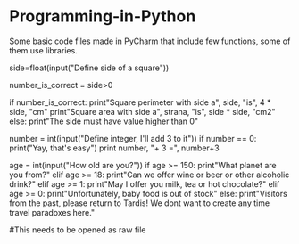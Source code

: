 # Programming-in-Python
Some basic code files made in PyCharm that include few functions, some of them use libraries. 

side=float(input("Define side of a square"))

number_is_correct = side>0

if number_is_correct:
    print"Square perimeter with side a", side, "is", 4 * side, "cm"
    print"Square area with side a", strana, "is", side * side, "cm2"
else:
    print"The side must have value higher than 0"

number = int(input("Define integer, I'll add 3 to it"))
if number == 0:
    print("Yay, that's easy")
print number, "+ 3 =", number+3

age = int(input("How old are you?"))
if age >= 150:
    print"What planet are you from?"
elif age >= 18:
    print"Can we offer wine or beer or other alcoholic drink?"
elif age >= 1:
    print"May I offer you milk, tea or hot chocolate?"
elif age >= 0:
    print"Unfortunately, baby food is out of stock"
else:
    print"Visitors from the past, please return to Tardis! We dont want to create any time travel paradoxes here."

#This needs to be opened as raw file
